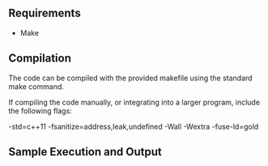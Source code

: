 ## Requirements
* Make

## Compilation
The code can be compiled with the provided makefile using the standard make command.

If compiling the code manually, or integrating into a larger program, include the following flags: 

-std=c++11 -fsanitize=address,leak,undefined -Wall -Wextra -fuse-ld=gold

## Sample Execution and Output
